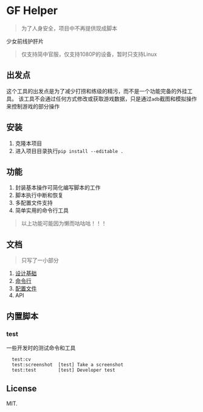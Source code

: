 # GF Helper

> 为了人身安全，项目中不再提供现成脚本

少女前线护肝片

> 仅支持简中官服，仅支持1080P的设备，暂时只支持Linux



## 出发点

这个工具的出发点是为了减少打捞和练级的精污，而不是一个功能完备的外挂工具。
该工具不会通过任何方式修改或获取游戏数据，只是通过`adb`截图和模拟操作来控制游戏的部分操作

## 安装

1. 克隆本项目
2. 进入项目目录执行`pip install --editable .`


## 功能

1. 封装基本操作可简化编写脚本的工作
1. 脚本执行中断和恢复
1. 多配置文件支持
1. 简单实用的命令行工具

> 以上功能可能因为懒而咕咕咕！！！

## 文档

> 只写了一小部分

1. [设计基础](docs/01-base.md)
2. [命令行](docs/02-cli.md)
3. [配置文件](docs/03-conf.md)
4. API


## 内置脚本

### test

一些开发时的测试命令和工具

```
  test:cv
  test:screenshot  [test] Take a screenshot
  test:test        [test] Developer test
```

## License

MIT.